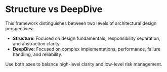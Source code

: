 # Structure vs DeepDive

This framework distinguishes between two levels of architectural design perspectives:

- **Structure**: Focused on design fundamentals, responsibility separation, and abstraction clarity.
- **DeepDive**: Focused on complex implementations, performance, failure handling, and reliability.

Use both axes to balance high-level clarity and low-level risk management.
